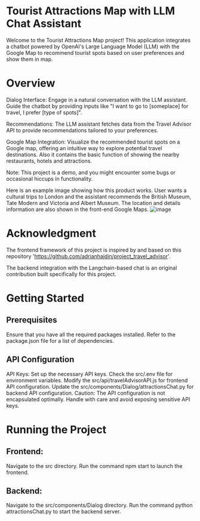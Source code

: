# Tourist Attractions Map with LLM Chat Assistant
Welcome to the Tourist Attractions Map project! This application integrates a chatbot powered by OpenAI's Large Language Model (LLM) with the Google Map to recommend tourist spots based on user preferences and show them in map.

# Overview
Dialog Interface: Engage in a natural conversation with the LLM assistant. Guide the chatbot by providing inputs like "I want to go to [someplace] for travel, I prefer [type of spots]".

Recommendations: The LLM assistant fetches data from the Travel Advisor API to provide recommendations tailored to your preferences.

Google Map Integration: Visualize the recommended tourist spots on a Google map, offering an intuitive way to explore potential travel destinations. Also it contains the basic function of showing the nearby restaurants, hotels and attractions.

Note: This project is a demo, and you might encounter some bugs or occasional hiccups in functionality.

Here is an example image showing how this product works. User wants a cultural trips to London and the assistant recommends the British Museum, Tate Modern and Victoria and Albert Museum. The location and details information are also shown in the front-end Google Maps.
![image](https://github.com/Agonian-DB/EC601_Project2/assets/125980676/0523ca77-fa87-4000-8caa-a8ca744d8cd9)


# Acknowledgment
The frontend framework of this project is inspired by and based on this repository 'https://github.com/adrianhajdin/project_travel_advisor'.

The backend integration with the Langchain-based chat is an original contribution built specifically for this project.

# Getting Started
## Prerequisites
Ensure that you have all the required packages installed. Refer to the package.json file for a list of dependencies.

## API Configuration
API Keys: Set up the necessary API keys.
Check the src/.env file for environment variables.
Modify the src/api/travelAdvisorAPI.js for frontend API configuration.
Update the src/components/Dialog/attractionsChat.py for backend API configuration.
Caution: The API configuration is not encapsulated optimally. Handle with care and avoid exposing sensitive API keys.
# Running the Project
## Frontend:

Navigate to the src directory.
Run the command npm start to launch the frontend.
## Backend:

Navigate to the src/components/Dialog directory.
Run the command python attractionsChat.py to start the backend server.


